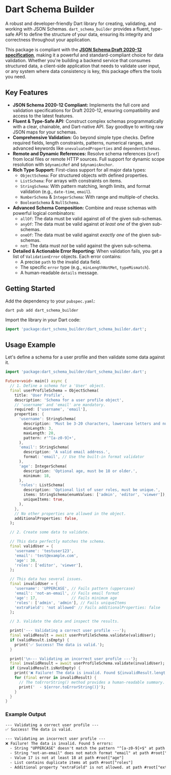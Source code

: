 # Dart Schema Builder

A robust and developer-friendly Dart library for creating, validating, and working with JSON Schemas. `dart_schema_builder` provides a fluent, type-safe API to define the structure of your data, ensuring its integrity and correctness throughout your application.

This package is compliant with the [**JSON Schema Draft 2020-12 specification**](https://json-schema.org/draft/2020-12), making it a powerful and standard-compliant choice for data validation. Whether you're building a backend service that consumes structured data, a client-side application that needs to validate user input, or any system where data consistency is key, this package offers the tools you need.

## Key Features

- **JSON Schema 2020-12 Compliant:** Implements the full core and validation specifications for Draft 2020-12, ensuring compatibility and access to the latest features.
- **Fluent & Type-Safe API:** Construct complex schemas programmatically with a clear, chainable, and Dart-native API. Say goodbye to writing raw JSON maps for your schemas.
- **Comprehensive Validation:** Go beyond simple type checks. Define required fields, length constraints, patterns, numerical ranges, and advanced keywords like `unevaluatedProperties` and `dependentSchemas`.
- **Remote and Dynamic References:** Resolve schema references (`$ref`) from local files or remote HTTP sources. Full support for dynamic scope resolution with `$dynamicRef` and `$dynamicAnchor`.
- **Rich Type Support:** First-class support for all major data types:
  - `ObjectSchema`: For structured objects with defined properties.
  - `ListSchema`: For arrays with constraints on items.
  - `StringSchema`: With pattern matching, length limits, and format validation (e.g., `date-time`, `email`).
  - `NumberSchema` & `IntegerSchema`: With range and multiple-of checks.
  - `BooleanSchema` & `NullSchema`.
- **Advanced Schema Composition:** Combine and reuse schemas with powerful logical combinators:
  - `allOf`: The data must be valid against _all_ of the given sub-schemas.
  - `anyOf`: The data must be valid against _at least one_ of the given sub-schemas.
  - `oneOf`: The data must be valid against _exactly one_ of the given sub-schemas.
  - `not`: The data must _not_ be valid against the given sub-schema.
- **Detailed & Actionable Error Reporting:** When validation fails, you get a list of `ValidationError` objects. Each error contains:
  - A precise `path` to the invalid data field.
  - The specific `error` type (e.g., `minLengthNotMet`, `typeMismatch`).
  - A human-readable `details` message.

## Getting Started

Add the dependency to your `pubspec.yaml`:

```shell
dart pub add dart_schema_builder
```

Import the library in your Dart code:

```dart
import 'package:dart_schema_builder/dart_schema_builder.dart';
```

## Usage Example

Let's define a schema for a user profile and then validate some data against it.

```dart
import 'package:dart_schema_builder/dart_schema_builder.dart';

Future<void> main() async {
  // 1. Define a schema for a 'User' object.
  final userProfileSchema = ObjectSchema(
    title: 'User Profile',
    description: 'Schema for a user profile object',
    // 'username' and 'email' are mandatory.
    required: ['username', 'email'],
    properties: {
      'username': StringSchema(
        description: 'Must be 3-20 characters, lowercase letters and numbers only.',
        minLength: 3,
        maxLength: 20,
        pattern: r'^[a-z0-9]+',
      ),
      'email': StringSchema(
        description: 'A valid email address.',
        format: 'email', // Use the built-in format validator
      ),
      'age': IntegerSchema(
        description: 'Optional age, must be 18 or older.',
        minimum: 18,
      ),
      'roles': ListSchema(
        description: 'Optional list of user roles, must be unique.',
        items: StringSchema(enumValues: ['admin', 'editor', 'viewer']),
        uniqueItems: true,
      ),
    },
    // No other properties are allowed in the object.
    additionalProperties: false,
  );

  // 2. Create some data to validate.

  // This data perfectly matches the schema.
  final validUser = {
    'username': 'testuser123',
    'email': 'test@example.com',
    'age': 30,
    'roles': ['editor', 'viewer'],
  };

  // This data has several issues.
  final invalidUser = {
    'username': 'UPPERCASE', // Fails pattern (uppercase)
    'email': 'not-an-email', // Fails email format
    'age': 17,               // Fails minimum age
    'roles': ['admin', 'admin'], // Fails uniqueItems
    'extraField': 'not allowed' // Fails additionalProperties: false
  };

  // 3. Validate the data and inspect the results.

  print('--- Validating a correct user profile ---');
  final validResult = await userProfileSchema.validate(validUser);
  if (validResult.isEmpty) {
    print('✅ Success! The data is valid.');
  }

  print('\n--- Validating an incorrect user profile ---');
  final invalidResult = await userProfileSchema.validate(invalidUser);
  if (invalidResult.isNotEmpty) {
    print('❌ Failure! The data is invalid. Found ${invalidResult.length} errors:');
    for (final error in invalidResult) {
      // The toErrorString() method provides a human-readable summary.
      print('  - ${error.toErrorString()}');
    }
  }
}
```

### Example Output

```txt
--- Validating a correct user profile ---
✅ Success! The data is valid.

--- Validating an incorrect user profile ---
❌ Failure! The data is invalid. Found 5 errors:
  - String "UPPERCASE" doesn't match the pattern "^[a-z0-9]+$" at path #root["username"]
  - String "not-an-email" does not match format "email" at path #root["email"]
  - Value 17 is not at least 18 at path #root["age"]
  - List contains duplicate items at path #root["roles"]
  - Additional property "extraField" is not allowed. at path #root["extraField"]
```
